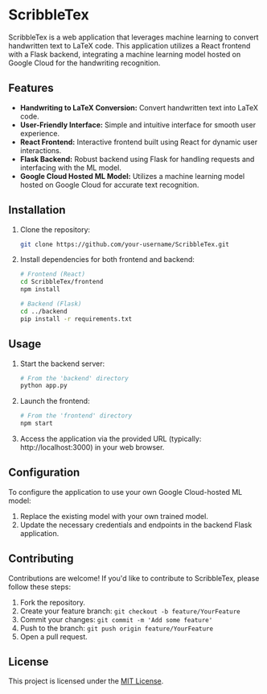# ScribbleTex

ScribbleTex is a web application that leverages machine learning to convert handwritten text to LaTeX code. This application utilizes a React frontend with a Flask backend, integrating a machine learning model hosted on Google Cloud for the handwriting recognition.

## Features

- **Handwriting to LaTeX Conversion:** Convert handwritten text into LaTeX code.
- **User-Friendly Interface:** Simple and intuitive interface for smooth user experience.
- **React Frontend:** Interactive frontend built using React for dynamic user interactions.
- **Flask Backend:** Robust backend using Flask for handling requests and interfacing with the ML model.
- **Google Cloud Hosted ML Model:** Utilizes a machine learning model hosted on Google Cloud for accurate text recognition.

## Installation

1. Clone the repository:
   ```bash
   git clone https://github.com/your-username/ScribbleTex.git
   ```

2. Install dependencies for both frontend and backend:
   ```bash
   # Frontend (React)
   cd ScribbleTex/frontend
   npm install
   
   # Backend (Flask)
   cd ../backend
   pip install -r requirements.txt
   ```

## Usage

1. Start the backend server:
   ```bash
   # From the 'backend' directory
   python app.py
   ```

2. Launch the frontend:
   ```bash
   # From the 'frontend' directory
   npm start
   ```

3. Access the application via the provided URL (typically: http://localhost:3000) in your web browser.

## Configuration

To configure the application to use your own Google Cloud-hosted ML model:
1. Replace the existing model with your own trained model.
2. Update the necessary credentials and endpoints in the backend Flask application.

## Contributing

Contributions are welcome! If you'd like to contribute to ScribbleTex, please follow these steps:
1. Fork the repository.
2. Create your feature branch: `git checkout -b feature/YourFeature`
3. Commit your changes: `git commit -m 'Add some feature'`
4. Push to the branch: `git push origin feature/YourFeature`
5. Open a pull request.

## License

This project is licensed under the [MIT License](LICENSE).
